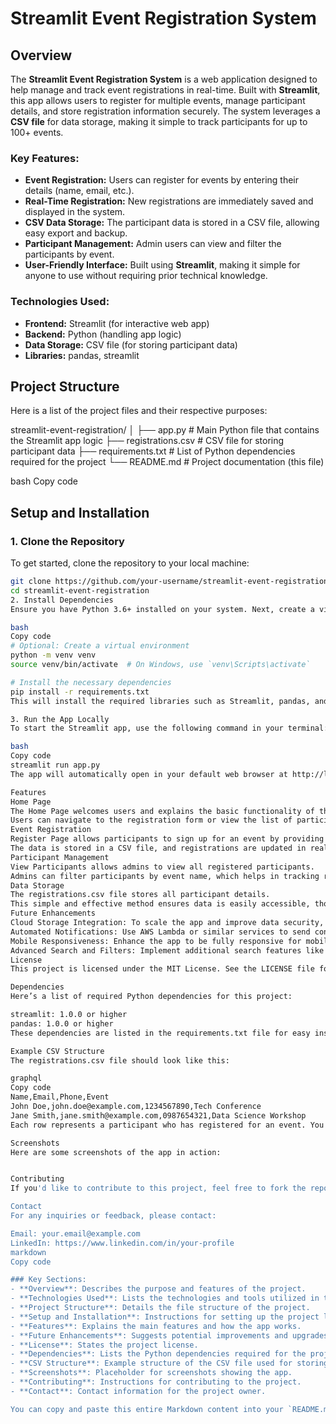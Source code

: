 # Streamlit Event Registration System

## Overview

The **Streamlit Event Registration System** is a web application designed to help manage and track event registrations in real-time. Built with **Streamlit**, this app allows users to register for multiple events, manage participant details, and store registration information securely. The system leverages a **CSV file** for data storage, making it simple to track participants for up to 100+ events.

### Key Features:
- **Event Registration:** Users can register for events by entering their details (name, email, etc.).
- **Real-Time Registration:** New registrations are immediately saved and displayed in the system.
- **CSV Data Storage:** The participant data is stored in a CSV file, allowing easy export and backup.
- **Participant Management:** Admin users can view and filter the participants by event.
- **User-Friendly Interface:** Built using **Streamlit**, making it simple for anyone to use without requiring prior technical knowledge.

### Technologies Used:
- **Frontend:** Streamlit (for interactive web app)
- **Backend:** Python (handling app logic)
- **Data Storage:** CSV file (for storing participant data)
- **Libraries:** pandas, streamlit

## Project Structure

Here is a list of the project files and their respective purposes:

streamlit-event-registration/ │ ├── app.py # Main Python file that contains the Streamlit app logic ├── registrations.csv # CSV file for storing participant data ├── requirements.txt # List of Python dependencies required for the project └── README.md # Project documentation (this file)

bash
Copy code

## Setup and Installation

### 1. Clone the Repository

To get started, clone the repository to your local machine:

```bash
git clone https://github.com/your-username/streamlit-event-registration.git
cd streamlit-event-registration
2. Install Dependencies
Ensure you have Python 3.6+ installed on your system. Next, create a virtual environment to manage your dependencies, and install the required packages.

bash
Copy code
# Optional: Create a virtual environment
python -m venv venv
source venv/bin/activate  # On Windows, use `venv\Scripts\activate`

# Install the necessary dependencies
pip install -r requirements.txt
This will install the required libraries such as Streamlit, pandas, and others specified in the requirements.txt.

3. Run the App Locally
To start the Streamlit app, use the following command in your terminal:

bash
Copy code
streamlit run app.py
The app will automatically open in your default web browser at http://localhost:8501.

Features
Home Page
The Home Page welcomes users and explains the basic functionality of the event registration system.
Users can navigate to the registration form or view the list of participants for different events.
Event Registration
Register Page allows participants to sign up for an event by providing details such as name, email, and event selection.
The data is stored in a CSV file, and registrations are updated in real-time.
Participant Management
View Participants allows admins to view all registered participants.
Admins can filter participants by event name, which helps in tracking registrations for individual events.
Data Storage
The registrations.csv file stores all participant details.
This simple and effective method ensures data is easily accessible, though future improvements could involve cloud-based storage solutions like AWS S3 for scalability.
Future Enhancements
Cloud Storage Integration: To scale the app and improve data security, consider integrating cloud storage solutions such as AWS S3.
Automated Notifications: Use AWS Lambda or similar services to send confirmation emails or notifications to participants after registration.
Mobile Responsiveness: Enhance the app to be fully responsive for mobile users, providing a seamless experience across devices.
Advanced Search and Filters: Implement additional search features like date, event type, etc., for better event management.
License
This project is licensed under the MIT License. See the LICENSE file for details.

Dependencies
Here’s a list of required Python dependencies for this project:

streamlit: 1.0.0 or higher
pandas: 1.0.0 or higher
These dependencies are listed in the requirements.txt file for easy installation.

Example CSV Structure
The registrations.csv file should look like this:

graphql
Copy code
Name,Email,Phone,Event
John Doe,john.doe@example.com,1234567890,Tech Conference
Jane Smith,jane.smith@example.com,0987654321,Data Science Workshop
Each row represents a participant who has registered for an event. You can manually edit or export the CSV for further processing.

Screenshots
Here are some screenshots of the app in action:


Contributing
If you'd like to contribute to this project, feel free to fork the repository, create a new branch, and submit a pull request with your changes.

Contact
For any inquiries or feedback, please contact:

Email: your.email@example.com
LinkedIn: https://www.linkedin.com/in/your-profile
markdown
Copy code

### Key Sections:
- **Overview**: Describes the purpose and features of the project.
- **Technologies Used**: Lists the technologies and tools utilized in the app.
- **Project Structure**: Details the file structure of the project.
- **Setup and Installation**: Instructions for setting up the project locally.
- **Features**: Explains the main features and how the app works.
- **Future Enhancements**: Suggests potential improvements and upgrades.
- **License**: States the project license.
- **Dependencies**: Lists the Python dependencies required for the project.
- **CSV Structure**: Example structure of the CSV file used for storing data.
- **Screenshots**: Placeholder for screenshots showing the app.
- **Contributing**: Instructions for contributing to the project.
- **Contact**: Contact information for the project owner.

You can copy and paste this entire Markdown content into your `README.md` file in your GitHub repository. Let me know if you need further modifications!





